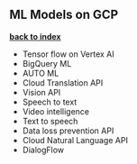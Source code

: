## ML Models on GCP 

**[back to index](https://github.com/mlfa03/MLOPs/blob/main/README.md)**

* Tensor flow on Vertex AI 
* BigQuery ML
* AUTO ML
* Cloud Translation API
* Vision API 
* Speech to text
* Video intelligence
* Text to speech 
* Data loss prevention API 
* Cloud Natural Language API 
* DialogFlow 

